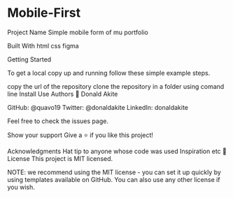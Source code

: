 # Mobile-First
Project Name
Simple mobile form of mu portfolio

Built With
html
css
figma

Getting Started

To get a local copy up and running follow these simple example steps.

copy the url of the repository 
clone the repository in a folder using comand line 
Install
Use
Authors
👤 Donald Akite

GitHub: @quavo19
Twitter: @donaldakite
LinkedIn: donaldakite

Feel free to check the issues page.

Show your support
Give a ⭐️ if you like this project!

Acknowledgments
Hat tip to anyone whose code was used
Inspiration
etc
📝 License
This project is MIT licensed.

NOTE: we recommend using the MIT license - you can set it up quickly by using templates available on GitHub. You can also use any other license if you wish.